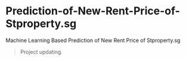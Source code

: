 # Prediction-of-New-Rent-Price-of-Stproperty.sg
Machine Learning Based Prediction of New Rent Price of Stproperty.sg 
> Project updating.

